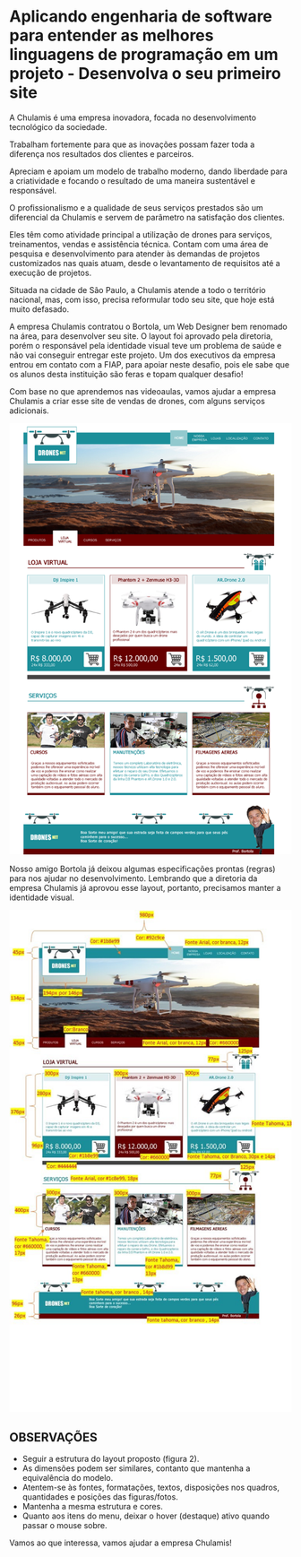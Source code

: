 <h1>Aplicando engenharia de software para entender as melhores linguagens de programação em um projeto - Desenvolva o seu primeiro site</h1>

A Chulamis é uma empresa inovadora, focada no desenvolvimento tecnológico da sociedade.

Trabalham fortemente para que as inovações possam fazer toda a diferença nos resultados dos clientes e parceiros.

Apreciam e apoiam um modelo de trabalho moderno, dando liberdade para a criatividade e focando o resultado de uma maneira sustentável e responsável.

O profissionalismo e a qualidade de seus serviços prestados são um diferencial da Chulamis e servem de parâmetro na satisfação dos clientes.

Eles têm como atividade principal a utilização de drones para serviços, treinamentos, vendas e assistência técnica. Contam com uma área de pesquisa e desenvolvimento para atender às demandas de projetos customizados nas quais atuam, desde o levantamento de requisitos até a execução de projetos.

Situada na cidade de São Paulo, a Chulamis atende a todo o território nacional, mas, com isso, precisa reformular todo seu site, que hoje está muito defasado.

A empresa Chulamis contratou o Bortola, um Web Designer bem renomado na área, para desenvolver seu site. O layout foi aprovado pela diretoria, porém o responsável pela identidade visual teve um problema de saúde e não vai conseguir entregar este projeto. Um dos executivos da empresa entrou em contato com a FIAP, para apoiar neste desafio, pois ele sabe que os alunos desta instituição são feras e topam qualquer desafio!   

Com base no que aprendemos nas videoaulas, vamos ajudar a empresa Chulamis a criar esse site de vendas de drones, com alguns serviços adicionais.

<img src="./assets/example-1.png" alt="Figura “Loja Virtual – Drones Net”" />

Nosso amigo Bortola já deixou algumas especificações prontas (regras) para nos ajudar no desenvolvimento. Lembrando que a diretoria da empresa Chulamis já aprovou esse layout, portanto, precisamos manter a identidade visual.

<img src="./assets/example-2.jpg" alt="Figura “Loja Virtual – Drones Net”" />

<h2>OBSERVAÇÕES</h2>

- Seguir a estrutura do layout proposto (figura 2).
- As dimensões podem ser similares, contanto que mantenha a equivalência do modelo.
- Atentem-se às fontes, formatações, textos, disposições nos quadros, quantidades e posições das figuras/fotos.
- Mantenha a mesma estrutura e cores.
- Quanto aos itens do menu, deixar o hover (destaque) ativo quando passar o mouse sobre.

Vamos ao que interessa, vamos ajudar a empresa Chulamis!
